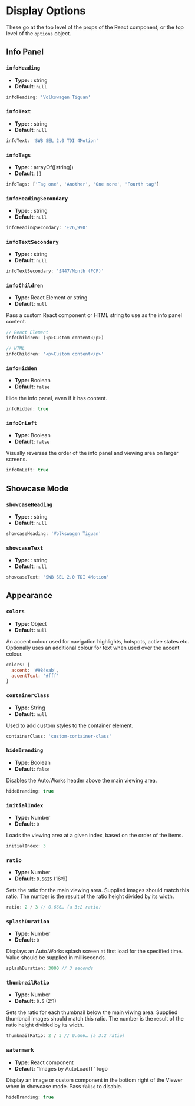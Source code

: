 # Display Options

These go at the top level of the props of the React component, or the top level of the `options` object.

## Info Panel

### `infoHeading`

- **Type:** : string
- **Default**: `null`

```js
infoHeading: 'Volkswagen Tiguan'
```

### `infoText`

- **Type:** : string
- **Default**: `null`

```js
infoText: 'SWB SEL 2.0 TDI 4Motion'
```

### `infoTags`

- **Type:** : arrayOf([string])
- **Default**: `[]`

```js
infoTags: ['Tag one', 'Another', 'One more', 'Fourth tag']
```

### `infoHeadingSecondary`

- **Type:** : string
- **Default**: `null`

```js
infoHeadingSecondary: '£26,990'
```

### `infoTextSecondary`

- **Type:** : string
- **Default**: `null`

```js
infoTextSecondary: '£447/Month (PCP)'
```

### `infoChildren`

- **Type:** React Element or string
- **Default:** `null`

Pass a custom React component or HTML string to use as the info panel content.

```js
// React Element
infoChildren: (<p>Custom content</p>)

// HTML
infoChildren: '<p>Custom content</p>'
```

### `infoHidden`

- **Type:** Boolean
- **Default:** `false`

Hide the info panel, even if it has content.

```js
infoHidden: true
```

### `infoOnLeft`

- **Type:** Boolean
- **Default:** `false`

Visually reverses the order of the info panel and viewing area on larger screens.

```js
infoOnLeft: true
```

## Showcase Mode

### `showcaseHeading`

- **Type:** : string
- **Default**: `null`

```js
showcaseHeading: 'Volkswagen Tiguan'
```

### `showcaseText`

- **Type:** : string
- **Default**: `null`

```js
showcaseText: 'SWB SEL 2.0 TDI 4Motion'
```

## Appearance

### `colors`

- **Type:** Object
- **Default:** `null`

An accent colour used for navigation highlights, hotspots, active states etc.
Optionally uses an additional colour for text when used over the accent colour.

```js
colors: {
  accent: '#984eab',
  accentText: '#fff'
}
```

### `containerClass`

- **Type:** String
- **Default:** `null`

Used to add custom styles to the container element.

```js
containerClass: 'custom-container-class'
```

### `hideBranding`

- **Type:** Boolean
- **Default:** `false`

Disables the Auto.Works header above the main viewing area.

```js
hideBranding: true
```

### `initialIndex`

- **Type:** Number
- **Default:** `0`

Loads the viewing area at a given index, based on the order of the items.

```js
initialIndex: 3
```

### `ratio`

- **Type:** Number
- **Default:** `0.5625` (16:9)

Sets the ratio for the main viewing area. Supplied images should match this ratio. The number is the result of the ratio height divided by its width.

```js
ratio: 2 / 3 // 0.666… (a 3:2 ratio)
```

### `splashDuration`

- **Type:** Number
- **Default:** `0`

Displays an Auto.Works splash screen at first load for the specified time.
Value should be supplied in milliseconds.

```js
splashDuration: 3000 // 3 seconds
```

### `thumbnailRatio`

- **Type:** Number
- **Default:** `0.5` (2:1)

Sets the ratio for each thumbnail below the main viwing area. Supplied thumbnail images
should match this ratio. The number is the result of the ratio height divided by its width.

```js
thumbnailRatio: 2 / 3 // 0.666… (a 3:2 ratio)
```

### `watermark`

- **Type:** React component
- **Default:** “Images by AutoLoadIT” logo

Display an image or custom component in the bottom right of the Viewer when in showcase mode. Pass `false` to disable.

```js
hideBranding: true
```
